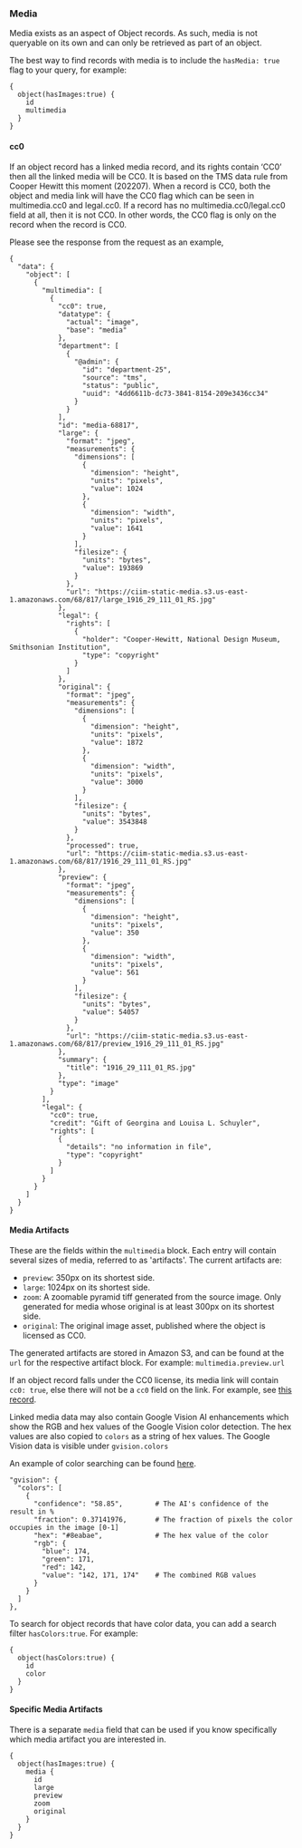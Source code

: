 ### Media

Media exists as an aspect of Object records. As such, media is not queryable on its own and can only be retrieved as part of an object.

The best way to find records with media is to include the `hasMedia: true` flag to your query, for example:
```
{
  object(hasImages:true) {
    id    
    multimedia
  }
}
```

#### cc0
If an object record has a linked media record, and its rights contain ‘CC0’ then all the linked media will be CC0. It is based on the TMS data rule from Cooper Hewitt this moment (202207). When a record is CC0, both the object and media link will have the CC0 flag which can be seen in multimedia.cc0 and legal.cc0. If a record has no multimedia.cc0/legal.cc0 field at all, then it is not CC0. In other words, the CC0 flag is only on the record when the record is CC0.

Please see the response from the request as an example,

```
{
  "data": {
    "object": [
      {
        "multimedia": [
          {
            "cc0": true,
            "datatype": {
              "actual": "image",
              "base": "media"
            },
            "department": [
              {
                "@admin": {
                  "id": "department-25",
                  "source": "tms",
                  "status": "public",
                  "uuid": "4dd6611b-dc73-3841-8154-209e3436cc34"
                }
              }
            ],
            "id": "media-68817",
            "large": {
              "format": "jpeg",
              "measurements": {
                "dimensions": [
                  {
                    "dimension": "height",
                    "units": "pixels",
                    "value": 1024
                  },
                  {
                    "dimension": "width",
                    "units": "pixels",
                    "value": 1641
                  }
                ],
                "filesize": {
                  "units": "bytes",
                  "value": 193869
                }
              },
              "url": "https://ciim-static-media.s3.us-east-1.amazonaws.com/68/817/large_1916_29_111_01_RS.jpg"
            },
            "legal": {
              "rights": [
                {
                  "holder": "Cooper-Hewitt, National Design Museum, Smithsonian Institution",
                  "type": "copyright"
                }
              ]
            },
            "original": {
              "format": "jpeg",
              "measurements": {
                "dimensions": [
                  {
                    "dimension": "height",
                    "units": "pixels",
                    "value": 1872
                  },
                  {
                    "dimension": "width",
                    "units": "pixels",
                    "value": 3000
                  }
                ],
                "filesize": {
                  "units": "bytes",
                  "value": 3543848
                }
              },
              "processed": true,
              "url": "https://ciim-static-media.s3.us-east-1.amazonaws.com/68/817/1916_29_111_01_RS.jpg"
            },
            "preview": {
              "format": "jpeg",
              "measurements": {
                "dimensions": [
                  {
                    "dimension": "height",
                    "units": "pixels",
                    "value": 350
                  },
                  {
                    "dimension": "width",
                    "units": "pixels",
                    "value": 561
                  }
                ],
                "filesize": {
                  "units": "bytes",
                  "value": 54057
                }
              },
              "url": "https://ciim-static-media.s3.us-east-1.amazonaws.com/68/817/preview_1916_29_111_01_RS.jpg"
            },
            "summary": {
              "title": "1916_29_111_01_RS.jpg"
            },
            "type": "image"
          }
        ],
        "legal": {
          "cc0": true,
          "credit": "Gift of Georgina and Louisa L. Schuyler",
          "rights": [
            {
              "details": "no information in file",
              "type": "copyright"
            }
          ]
        }
      }
    ]
  }
}
```

#### Media Artifacts
These are the fields within the `multimedia` block. Each entry will contain several sizes of media, referred to as 'artifacts'. 
The current artifacts are:
  - `preview`: 350px on its shortest side.
  - `large`: 1024px on its shortest side.
  - `zoom`: A zoomable pyramid tiff generated from the source image. Only generated for media whose original is at least 300px on its shortest side.
  - `original`: The original image asset, published where the object is licensed as CC0.

The generated artifacts are stored in Amazon S3, and can be found at the `url` for the respective artifact block. For example: `multimedia.preview.url`

If an object record falls under the CC0 license, its media link will contain `cc0: true`, else there will not be a `cc0` field on the link. For example, see [this record](https://ch-api.ch-dev-use.link/?query=%7B%0A%20%20object(identifier%3A%229346%22)%7B%0A%09%09id%0A%20%20%20%20multimedia%20%20%20%20%0A%20%20%7D%0A%7D).

Linked media data may also contain Google Vision AI enhancements which show the RGB and hex values of the Google Vision color detection. The hex values are also copied to `colors` as a string of hex values. The Google Vision data is visible under `gvision.colors`

An example of color searching can be found [here](https://ch-api.ch-dev-use.link/?query={%0A%20%20object(colors%3A%22%238eabae%22)%20{%0A%20%20%20%20id%0A%20%20%20%20colors%0A%20%20%20%20multimedia%0A%20%20}%0A}).

```
"gvision": {
  "colors": [
    {
      "confidence": "58.85",        # The AI's confidence of the result in %
      "fraction": 0.37141976,       # The fraction of pixels the color occupies in the image [0-1]
      "hex": "#8eabae",             # The hex value of the color
      "rgb": {
        "blue": 174,        
        "green": 171,
        "red": 142,
        "value": "142, 171, 174"    # The combined RGB values
      }
    }
  ]
},
```

To search for object records that have color data, you can add a search filter `hasColors:true`. For example:
```
{
  object(hasColors:true) {
    id
    color
  }
}
```

#### Specific Media Artifacts
There is a separate `media` field that can be used if you know specifically which media artifact you are interested in.


```
{
  object(hasImages:true) {
    media {
      id
      large
      preview
      zoom
      original
    }
  }
}
```


